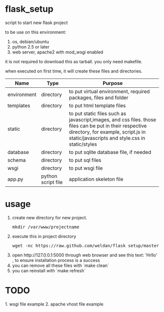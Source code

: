 flask_setup
===========

script to start new flask project

to be use on this environment:
<ol>
<li>os, debian/ubuntu</li>
<li>python 2.5 or later</li>
<li>web server, apache2 with mod_wsgi enabled</li>
</ol>

it is not required to download this as tarball. you only need makefile. 

when executed on first time, it will create these files and directories. 
<table>
<thead>
  <tr>
    <th>Name</th>
    <th>Type</th>
    <th>Purpose</th>
  </tr>
</thead>
<tbody>
  <tr>
    <td>environment</td>
    <td>directory</td>
    <td>to put virtual environment, required packages, files and folder</td>
  </tr>
  <tr>
    <td>templates</td>
    <td>directory</td>
    <td>to put html template files</td>
  </tr>  
  <tr>
    <td>static</td>
    <td>directory</td>
    <td>to put static files such as javascript,images, and css files. those files can be put in their respective directory, for example, script.js in static/javascripts and style.css in static/styles</td>
  </tr>  
  <tr>
    <td>database</td>
    <td>directory</td>
    <td>to put sqlite database file, if needed</td>
  </tr>  
  <tr>
    <td>schema</td>
    <td>directory</td>
    <td>to put sql files</td>
  </tr>  
  <tr>
    <td>wsgi</td>
    <td>directory</td>
    <td>to put wsgi file</td>
  </tr>  
  <tr>
    <td>app.py</td>
    <td>python script file</td>
    <td>application skeleton file</td>
  </tr>  
</tbody>
</table>

<h1>usage</h1>
<ol>
<li>
create new directory for new project. 
<pre>
mkdir /var/www/projectname
</pre>
</li>
<li>
execute this in project directory
<pre>
wget -nc https://raw.github.com/weldan/flask_setup/master/makefile -O ./makefile && make install && . environment/bin/activate && python app.py
</pre>
</li>
<li>
open http://127.0.0.1:5000 through web browser and see this text: 'Hrllo' , to ensure installation process is a success 
</li>
<li>
you can remove all these files with `make clean`
</li>
<li>
you can reinstall with `make refresh`
</li>
</ol>

<h1>TODO</h1>
1. wsgi file example
2. apache vhost file example